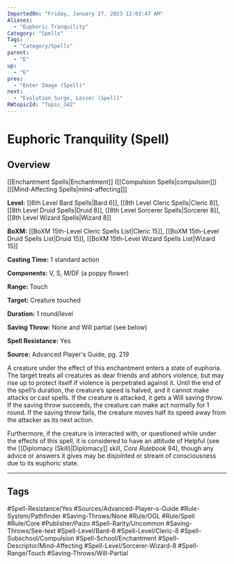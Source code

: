 ```yaml
---
ImportedOn: "Friday, January 27, 2023 12:02:47 AM"
Aliases:
  - "Euphoric Tranquility"
Category: "Spells"
Tags:
  - "Category/Spells"
parent:
  - "E"
up:
  - "E"
prev:
  - "Enter Image (Spell)"
next:
  - "Evolution Surge, Lesser (Spell)"
RWtopicId: "Topic_342"
---
```

# Euphoric Tranquility (Spell)
## Overview
[[Enchantment Spells|Enchantment]] ([[Compulsion Spells|compulsion]]) \[[[Mind-Affecting Spells|mind-affecting]]]

**Level:** [[6th Level Bard Spells|Bard 6]], [[8th Level Cleric Spells|Cleric 8]], [[8th Level Druid Spells|Druid 8]], [[8th Level Sorcerer Spells|Sorcerer 8]], [[8th Level Wizard Spells|Wizard 8]]

**BoXM:** [[BoXM 15th-Level Cleric Spells List|Cleric 15]], [[BoXM 15th-Level Druid Spells List|Druid 15]], [[BoXM 15th-Level Wizard Spells List|Wizard 15]]

**Casting Time:** 1 standard action

**Components:** V, S, M/DF (a poppy flower)

**Range:** Touch

**Target:** Creature touched

**Duration:** 1 round/level

**Saving Throw:** None and Will partial (see below)

**Spell Resistance:** Yes

**Source:** Advanced Player's Guide, pg. 219

A creature under the effect of this enchantment enters a state of euphoria. The target treats all creatures as dear friends and abhors violence, but may rise up to protect itself if violence is perpetrated against it. Until the end of the spell’s duration, the creature’s speed is halved, and it cannot make attacks or cast spells. If the creature is attacked, it gets a Will saving throw. If the saving throw succeeds, the creature can make act normally for 1 round. If the saving throw fails, the creature moves half its speed away from the attacker as its next action.

Furthermore, if the creature is interacted with, or questioned while under the effects of this spell, it is considered to have an attitude of Helpful (see the [[Diplomacy (Skill)|Diplomacy]] skill, *Core Rulebook* 94), though any advice or answers it gives may be disjointed or stream of consciousness due to its euphoric state.


---
## Tags
#Spell-Resistance/Yes #Sources/Advanced-Player-s-Guide #Rule-System/Pathfinder #Saving-Throws/None #Rule/OGL #Rule/Spell #Rule/Core #Publisher/Paizo #Spell-Rarity/Uncommon #Saving-Throws/See-text #Spell-Level/Bard-6 #Spell-Level/Cleric-8 #Spell-Subschool/Compulsion #Spell-School/Enchantment #Spell-Descriptor/Mind-Affecting #Spell-Level/Sorcerer-Wizard-8 #Spell-Range/Touch #Saving-Throws/Will-Partial

